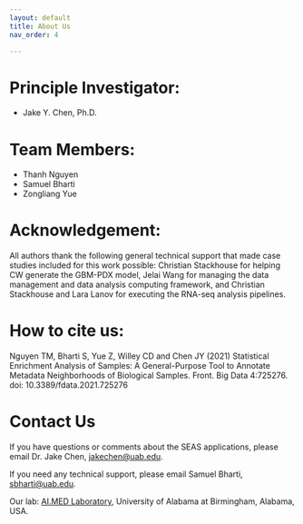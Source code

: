 ```yaml
---
layout: default
title: About Us
nav_order: 4

---
```


# Principle Investigator:
* Jake Y. Chen, Ph.D.

# Team Members:
* Thanh Nguyen
* Samuel Bharti
* Zongliang Yue

# Acknowledgement:
All authors thank the following general technical support that made case studies included for this work possible: Christian Stackhouse for helping CW generate the GBM-PDX model, Jelai Wang for managing the data management and data analysis computing framework, and Christian Stackhouse and Lara Lanov for executing the RNA-seq analysis pipelines.

# How to cite us:
Nguyen TM, Bharti S, Yue Z, Willey CD and Chen JY (2021) Statistical Enrichment Analysis of Samples: A General-Purpose Tool to Annotate Metadata Neighborhoods of Biological Samples. Front. Big Data 4:725276. doi: 10.3389/fdata.2021.725276

# Contact Us
If you have questions or comments about the SEAS applications, please email Dr. Jake Chen, [jakechen@uab.edu](mailto:jakechen@uab.edu).

If you need any technical support, please email Samuel Bharti, [sbharti@uab.edu](mailto:sbharti@uab.edu).

Our lab: [AI.MED Laboratory](http://aimed-lab.org/), University of Alabama at Birmingham, Alabama, USA.
